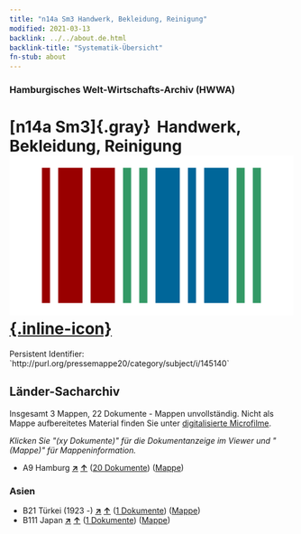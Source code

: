 ```yaml
---
title: "n14a Sm3 Handwerk, Bekleidung, Reinigung"
modified: 2021-03-13
backlink: ../../about.de.html
backlink-title: "Systematik-Übersicht"
fn-stub: about
---
```


### Hamburgisches Welt-Wirtschafts-Archiv (HWWA)

# [n14a Sm3]{.gray}&#8201; Handwerk, Bekleidung, Reinigung &#160; [![Wikidata](/images/Wikidata-logo.svg "Wikidata"){.inline-icon}](http://www.wikidata.org/entity/Q104710675)

<div class="hint">Persistent Identifier: `http://purl.org/pressemappe20/category/subject/i/145140`</div>







## Länder-Sacharchiv




Insgesamt 3 Mappen, 22 Dokumente - Mappen unvollständig.
Nicht als Mappe aufbereitetes Material finden Sie unter [digitalisierte Microfilme](/film/h1_sh.de.html).

_Klicken Sie "(xy Dokumente)" für die Dokumentanzeige im Viewer und "(Mappe)" für Mappeninformation._



- A9 Hamburg [**&nearr;**](../../../geo/i/140905/about.de.html "Hamburg (alle Mappen)") [**&uarr;**](../../../geo/about.de.html#A9 "Ländersystematik") (<a href="https://pm20.zbw.eu/iiifview/folder/sh/140905,145140" title="über: Hamburg : Handwerk, Bekleidung, Reinigung" target="_blank">20 Dokumente</a>) ([Mappe](../../../../folder/sh/1409xx/140905/1451xx/145140/about.de.html))

### Asien

- B21 Türkei (1923 -) [**&nearr;**](../../../geo/i/141111/about.de.html "Türkei (1923 -) (alle Mappen)") [**&uarr;**](../../../geo/about.de.html#B21 "Ländersystematik") (<a href="https://pm20.zbw.eu/iiifview/folder/sh/141111,145140" title="über: Türkei (1923 -) : Handwerk, Bekleidung, Reinigung" target="_blank">1 Dokumente</a>) ([Mappe](../../../../folder/sh/1411xx/141111/1451xx/145140/about.de.html))
- B111 Japan [**&nearr;**](../../../geo/i/141272/about.de.html "Japan (alle Mappen)") [**&uarr;**](../../../geo/about.de.html#B111 "Ländersystematik") (<a href="https://pm20.zbw.eu/iiifview/folder/sh/141272,145140" title="über: Japan : Handwerk, Bekleidung, Reinigung" target="_blank">1 Dokumente</a>) ([Mappe](../../../../folder/sh/1412xx/141272/1451xx/145140/about.de.html))








